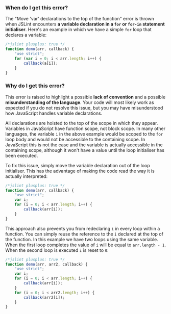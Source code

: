 <!---
{
    "titles": [
        "Move 'var' declarations to the top of the function"
    ],
    "slugs": [
        "move-var-declarations-to-the-top-of-the-function"
    ],
    "linters": [
        "jslint"
    ],
    "author": "jallardice"
}
-->

### When do I get this error?

The "Move 'var' declarations to the top of the function" error is thrown when
JSLint encounters **a variable declaration in a `for` or `for-in` statement
initialiser**. Here's an example in which we have a simple `for` loop that
declares a variable:

<!---
{
    "linter": "jslint"
}
-->
```javascript
/*jslint plusplus: true */
function demo(arr, callback) {
    "use strict";
    for (var i = 0; i < arr.length; i++) {
        callback(a[i]);
    }
}
```

### Why do I get this error?

This error is raised to highlight a possible **lack of convention** and a
possible **misunderstanding of the language**. Your code will most likely work
as expected if you do not resolve this issue, but you may have misunderstood how
JavaScript handles variable declarations.

All declarations are hoisted to the top of the scope in which they appear.
Variables in JavaScript have function scope, not block scope. In many other
languages, the variable `i` in the above example would be scoped to the `for`
loop body and would not be accessible to the containing scope. In JavaScript
this is not the case and the variable is actually accessible in the containing
scope, although it won't have a value until the loop initialiser has been
executed.

To fix this issue, simply move the variable declaration out of the loop
initialiser. This has the advantage of making the code read the way it is
actually interpreted:

<!---
{
    "linter": "jslint"
}
-->
```javascript
/*jslint plusplus: true */
function demo(arr, callback) {
    "use strict";
    var i;
    for (i = 0; i < arr.length; i++) {
        callback(arr[i]);
    }
}
```

This approach also prevents you from redeclaring `i` in every loop within a
function. You can simply reuse the reference to the `i` declared at the top of
the function. In this example we have two loops using the same variable. When
the first loop completes the value of `i` will be equal to `arr.length - 1`.
When the second loop is executed `i` is reset to `0`:

<!---
{
    "linter": "jslint"
}
-->
```javascript
/*jslint plusplus: true */
function demo(arr, arr2, callback) {
    "use strict";
    var i;
    for (i = 0; i < arr.length; i++) {
        callback(arr[i]);
    }
    for (i = 0; i < arr2.length; i++) {
        callback(arr2[i]);
    }
}
```
